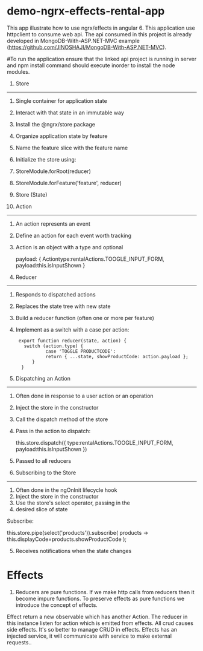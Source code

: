 # demo-ngrx-effects-rental-app
This app illustrate how to use ngrx/effects in angular 6. This application use httpclient to consume web api. 
The api consumed in this project is already developed in MongoDB-With-ASP.NET-MVC example (https://github.com/JINOSHAJI/MongoDB-With-ASP.NET-MVC).

#To run the application ensure that the linked api project is running in server and npm install command should execute inorder to install the node modules.

1. Store
______________________
1. Single container for application state
2. Interact with that state in an immutable way
3. Install the @ngrx/store package
4. Organize application state by feature
5. Name the feature slice with the feature name
6. Initialize the store using:
7. StoreModule.forRoot(reducer)
8. StoreModule.forFeature('feature', reducer)
9. Store (State)

2. Action
______________________
1. An action represents an event
2. Define an action for each event worth tracking
3. Action is an object with a type and optional


      payload:
      {
        Actiontype:rentalActions.TOOGLE_INPUT_FORM,
        payload:this.isInputShown
      }

3.  Reducer
 __________________________
1. Responds to dispatched actions
2. Replaces the state tree with new state
3. Build a reducer function (often one or more per
feature)
4. Implement as a switch with a case per action:
         
        export function reducer(state, action) {
          switch (action.type) {
                  case 'TOGGLE PRODUCTCODE':
                  return { ...state, showProductCode: action.payload };
             }
         }

4. Dispatching an Action
__________________________________

1. Often done in response to a user action or an operation
2. Inject the store in the constructor
3. Call the dispatch method of the store
4. Pass in the action to dispatch:

      this.store.dispatch({
        type:rentalActions.TOOGLE_INPUT_FORM,
        payload:this.isInputShown
      })

5. Passed to all reducers


5. Subscribing to the Store
____________________________________________
1. Often done in the ngOnlnit lifecycle hook
2. Inject the store in the constructor
3. Use the store's select operator, passing in the
4. desired slice of state

Subscribe:

this.store.pipe(select('products')).subscribe(
    products -> this.displayCode=products.showProductCode
);

5. Receives notifications when the state changes



# Effects


1. Reducers are pure functions. If we make http calls from reducers then it become impure functions. To preserve effects as pure functions we
introduce the concept of effects.

 Effect return a new observable which has another Action. The reducer in this instance listen for action which is emitted from effects. 
 All crud causes side effects. It's so better to manage CRUD in effects.
 Effects has an injected service, it  will communicate with service to make external requests.. 

